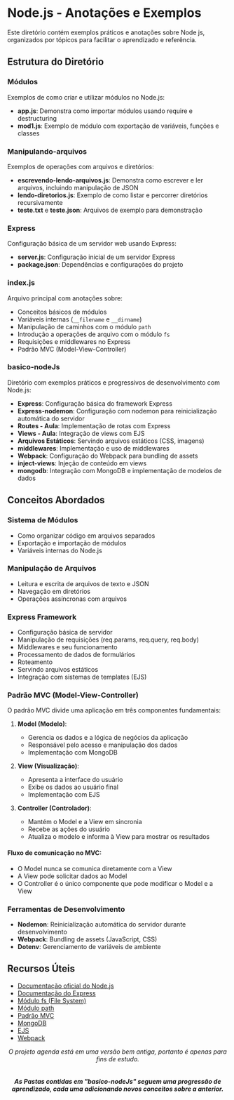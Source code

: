 # Node.js - Anotações e Exemplos

Este diretório contém exemplos práticos e anotações sobre Node js, organizados por tópicos para facilitar o aprendizado e referência.

## Estrutura do Diretório

### Módulos

Exemplos de como criar e utilizar módulos no Node.js:

- **app.js**: Demonstra como importar módulos usando require e destructuring
- **mod1.js**: Exemplo de módulo com exportação de variáveis, funções e classes

### Manipulando-arquivos

Exemplos de operações com arquivos e diretórios:

- **escrevendo-lendo-arquivos.js**: Demonstra como escrever e ler arquivos, incluindo manipulação de JSON
- **lendo-diretorios.js**: Exemplo de como listar e percorrer diretórios recursivamente
- **teste.txt** e **teste.json**: Arquivos de exemplo para demonstração

### Express

Configuração básica de um servidor web usando Express:

- **server.js**: Configuração inicial de um servidor Express
- **package.json**: Dependências e configurações do projeto

### index.js

Arquivo principal com anotações sobre:

- Conceitos básicos de módulos
- Variáveis internas (`__filename` e `__dirname`)
- Manipulação de caminhos com o módulo `path`
- Introdução a operações de arquivo com o módulo `fs`
- Requisições e middlewares no Express
- Padrão MVC (Model-View-Controller)

### basico-nodeJs

Diretório com exemplos práticos e progressivos de desenvolvimento com Node.js:

- **Express**: Configuração básica do framework Express
- **Express-nodemon**: Configuração com nodemon para reinicialização automática do servidor
- **Routes - Aula**: Implementação de rotas com Express
- **Views - Aula**: Integração de views com EJS
- **Arquivos Estáticos**: Servindo arquivos estáticos (CSS, imagens)
- **middlewares**: Implementação e uso de middlewares
- **Webpack**: Configuração do Webpack para bundling de assets
- **inject-views**: Injeção de conteúdo em views
- **mongodb**: Integração com MongoDB e implementação de modelos de dados

## Conceitos Abordados

### Sistema de Módulos

- Como organizar código em arquivos separados
- Exportação e importação de módulos
- Variáveis internas do Node.js

### Manipulação de Arquivos

- Leitura e escrita de arquivos de texto e JSON
- Navegação em diretórios
- Operações assíncronas com arquivos

### Express Framework

- Configuração básica de servidor
- Manipulação de requisições (req.params, req.query, req.body)
- Middlewares e seu funcionamento
- Processamento de dados de formulários
- Roteamento
- Servindo arquivos estáticos
- Integração com sistemas de templates (EJS)

### Padrão MVC (Model-View-Controller)

O padrão MVC divide uma aplicação em três componentes fundamentais:

1. **Model (Modelo)**:

   - Gerencia os dados e a lógica de negócios da aplicação
   - Responsável pelo acesso e manipulação dos dados
   - Implementação com MongoDB

2. **View (Visualização)**:

   - Apresenta a interface do usuário
   - Exibe os dados ao usuário final
   - Implementação com EJS

3. **Controller (Controlador)**:
   - Mantém o Model e a View em sincronia
   - Recebe as ações do usuário
   - Atualiza o modelo e informa à View para mostrar os resultados

#### Fluxo de comunicação no MVC:

- O Model nunca se comunica diretamente com a View
- A View pode solicitar dados ao Model
- O Controller é o único componente que pode modificar o Model e a View

### Ferramentas de Desenvolvimento

- **Nodemon**: Reinicialização automática do servidor durante desenvolvimento
- **Webpack**: Bundling de assets (JavaScript, CSS)
- **Dotenv**: Gerenciamento de variáveis de ambiente

## Recursos Úteis

- [Documentação oficial do Node.js](https://nodejs.org/docs/latest/api/)
- [Documentação do Express](https://expressjs.com/)
- [Módulo fs (File System)](https://nodejs.org/api/fs.html)
- [Módulo path](https://nodejs.org/api/path.html)
- [Padrão MVC](https://developer.mozilla.org/en-US/docs/Glossary/MVC)
- [MongoDB](https://www.mongodb.com/docs/)
- [EJS](https://ejs.co/)
- [Webpack](https://webpack.js.org/)

<div align="center">
<i>O projeto agenda está em uma versão bem antiga, portanto é apenas para fins de estudo.</i>
</br></br></br>
<i><b>As Pastas contidas em "basico-nodeJs" seguem uma progressão de aprendizado, cada uma adicionando novos conceitos sobre a anterior.</b></i>
</div>
